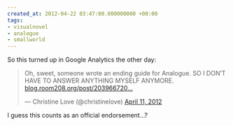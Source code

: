 ```yaml
---
created_at: 2012-04-22 03:47:00.000000000 +00:00
tags:
- visualnovel
- analogue
- smallworld
---
```


So this turned up in Google Analytics the other day:

> Oh, sweet, someone wrote an ending guide for Analogue. SO I DON’T HAVE
> TO ANSWER ANYTHING MYSELF ANYMORE.
> [blog.room208.org/post/203966720…](http://t.co/S4Zn1BtI "http://blog.room208.org/post/20396672085")
>
> — Christine Love (@christinelove) [April 11,
> 2012](https://twitter.com/christinelove/status/190078768793133056)

<script src="//platform.twitter.com/widgets.js" charset="utf-8"></script>
I guess this counts as an official endorsement…?

